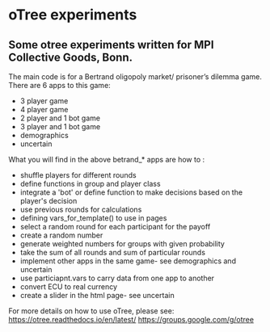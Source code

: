 # oTree experiments
## Some otree experiments written for MPI Collective Goods, Bonn.

The main code is for a Bertrand oligopoly market/ prisoner’s dilemma game. There are 6 apps to this game:
  - 3 player game
  - 4 player game
  - 2 player and 1 bot game
  - 3 player and 1 bot game
  - demographics
  - uncertain
  
What you will find in the above betrand_* apps are how to :
  - shuffle players for different rounds
  - define functions in group and player class
  - integrate a 'bot' or define function to make decisions based on the player's decision
  - use previous rounds for calculations
  - defining vars_for_template() to use in pages 
  - select a random round for each participant for the payoff 
  - create a random number 
  - generate weighted numbers for groups with given probability 
  - take the sum of all rounds and sum of particular rounds
  - implement other apps in the same game- see demographics and uncertain
  - use particiapnt.vars to carry data from one app to another
  - convert ECU to real currency
  - create a slider in the html page- see uncertain
  
For more details on how to use oTree, please see:
https://otree.readthedocs.io/en/latest/
https://groups.google.com/g/otree

